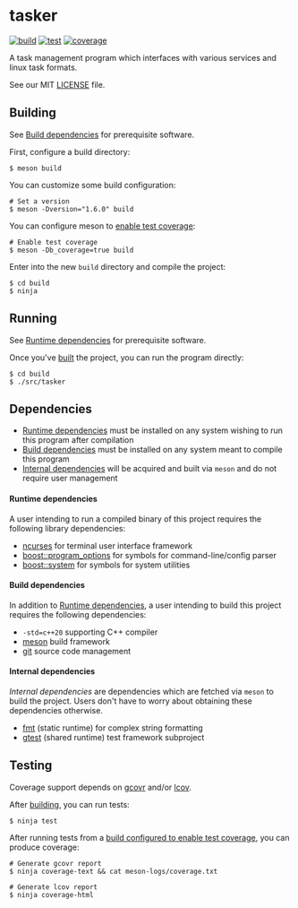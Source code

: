 tasker
======

[![build](https://img.shields.io/endpoint?url=https://gist.githubusercontent.com/kevr/98692fb94e55e0667afb58f20b67f3f2/raw/tasker__heads_master_build.json)](https://github.com/kevr/tasker/actions/workflows/build.yaml)
[![test](https://img.shields.io/endpoint?url=https://gist.githubusercontent.com/kevr/98692fb94e55e0667afb58f20b67f3f2/raw/tasker__heads_master_test.json)](https://github.com/kevr/tasker/actions/workflows/test.yaml)
[![coverage](https://img.shields.io/endpoint?url=https://gist.githubusercontent.com/kevr/98692fb94e55e0667afb58f20b67f3f2/raw/tasker__heads_master_coverage.json)](https://github.com/kevr/tasker/actions/workflows/test.yaml)

A task management program which interfaces with various services
and linux task formats.

See our MIT [LICENSE](LICENSE) file.

## Building

See [Build dependencies](#build-dependencies) for prerequisite software.

First, configure a build directory:

    $ meson build

You can customize some build configuration:

    # Set a version
    $ meson -Dversion="1.6.0" build

<span id="test-cov-config">
You can configure meson to <u>enable test coverage</u>:
</span>

    # Enable test coverage
    $ meson -Db_coverage=true build

Enter into the new `build` directory and compile the project:

    $ cd build
    $ ninja

## Running

See [Runtime dependencies](#runtime-dependencies) for prerequisite software.

Once you've [built](#building) the project, you can run the
program directly:

    $ cd build
    $ ./src/tasker

## Dependencies

- [Runtime dependencies](#runtime-dependencies) must be installed on any
  system wishing to run this program after compilation
- [Build dependencies](#build-dependencies) must be installed on any
  system meant to compile this program
- [Internal dependencies](#internal-dependencies) will be acquired and built
  via `meson` and do not require user management

#### Runtime dependencies

A user intending to run a compiled binary of this project requires
the following library dependencies:

- [ncurses](https://github.com/mirror/ncurses) for terminal user interface
  framework
- [boost::program_options](https://github.com/boostorg/boost) for symbols for
  command-line/config parser
- [boost::system](https://github.com/boostorg/boost) for symbols for system
utilities

#### Build dependencies

In addition to [Runtime dependencies](#runtime-dependencies), a user
intending to build this project requires the following dependencies:

- `-std=c++20` supporting C++ compiler
- [meson](https://github.com/mesonbuild/meson) build framework
- [git](https://github.com/git/git) source code management

#### Internal dependencies

*Internal dependencies* are dependencies which are fetched via `meson`
to build the project. Users don't have to worry about obtaining these
dependencies otherwise.

- [fmt](https://github.com/fmtlib/fmt) (static runtime) for complex string
  formatting
- [gtest](https://github.com/google/googletest) (shared runtime) test framework
  subproject

## Testing

Coverage support depends on [gcovr](https://github.com/gcovr/gcovr) and/or
[lcov](https://github.com/linux-test-project/lcov).

After [building](#building), you can run tests:

    $ ninja test

After running tests from a
[build configured to enable test coverage](#test-cov-config),
you can produce coverage:

    # Generate gcovr report
    $ ninja coverage-text && cat meson-logs/coverage.txt

    # Generate lcov report
    $ ninja coverage-html
